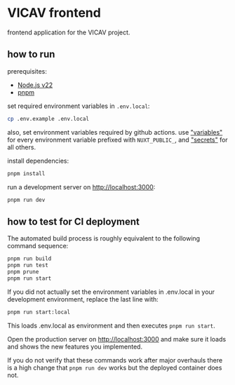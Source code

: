 # VICAV frontend

frontend application for the VICAV project.

## how to run

prerequisites:

- [Node.js v22](https://nodejs.org/en/download)
- [pnpm](https://pnpm.io/installation)

set required environment variables in `.env.local`:

```bash
cp .env.example .env.local
```

also, set environment variables required by github actions. use
["variables"](https://github.com/acdh-oeaw/template-app-nuxt/settings/variables/actions) for every
environment variable prefixed with `NUXT_PUBLIC_`, and
["secrets"](https://github.com/acdh-oeaw/template-app-nuxt/settings/secrets/actions) for all others.

install dependencies:

```bash
pnpm install
```

run a development server on [http://localhost:3000](http://localhost:3000):

```bash
pnpm run dev
```

## how to test for CI deployment

The automated build process is roughly equivalent to the following command sequence:

```bash
pnpm run build
pnpm run test
pnpm prune
pnpm run start
```

If you did not actually set the environment variables in .env.local in your development environment,
replace the last line with:

```bash
pnpm run start:local
```

This loads .env.local as environment and then executes `pnpm run start`.

Open the production server on [http://localhost:3000](http://localhost:3000) and make sure it loads
and shows the new features you implemented.

If you do not verify that these commands work after major overhauls there is a high change that
`pnpm run dev` works but the deployed container does not.
